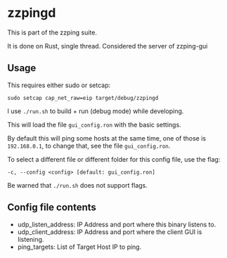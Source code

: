 # zzpingd

This is part of the zzping suite.

It is done on Rust, single thread. Considered the server of zzping-gui

## Usage

This requires either sudo or setcap:

`sudo setcap cap_net_raw=eip target/debug/zzpingd`

I use `./run.sh` to build + run (debug mode) while developing.

This will load the file `gui_config.ron` with the basic settings.

By default this will ping some hosts at the same time, one of those is
`192.168.0.1`, to change that, see the file `gui_config.ron`.

To select a different file or different folder for this config file, use the
flag:

`-c, --config <config> [default: gui_config.ron]`

Be warned that `./run.sh` does not support flags.

## Config file contents

*   udp_listen_address: IP Address and port where this binary listens to.
*   udp_client_address: IP Address and port where the client GUI is listening.
*   ping_targets: List of Target Host IP to ping.
